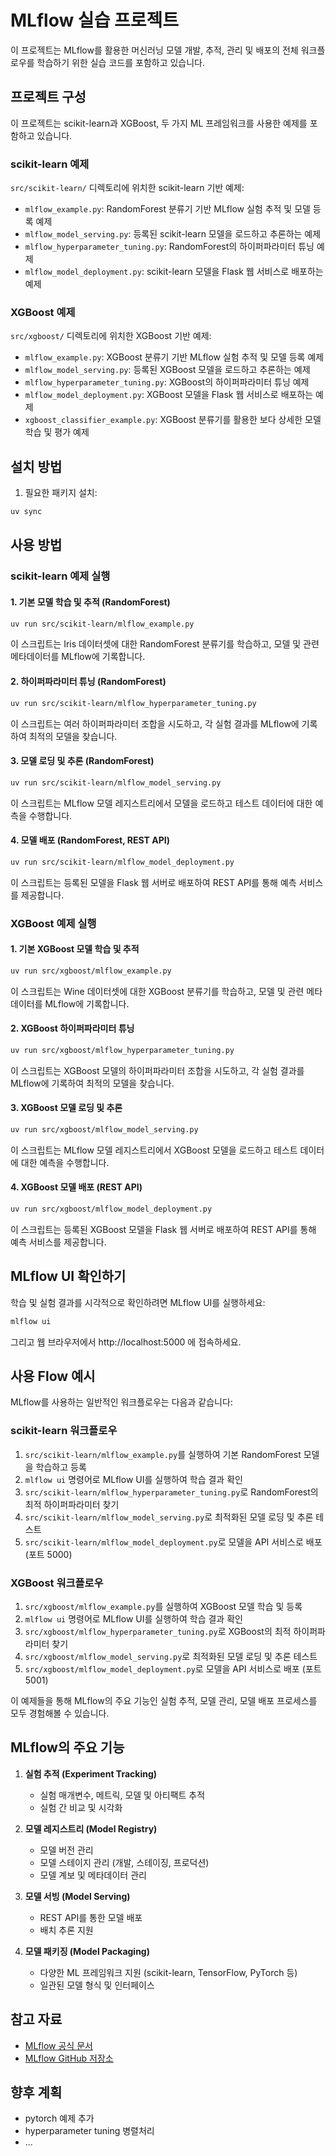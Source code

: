 # MLflow 실습 프로젝트

이 프로젝트는 MLflow를 활용한 머신러닝 모델 개발, 추적, 관리 및 배포의 전체 워크플로우를 학습하기 위한 실습 코드를 포함하고 있습니다.

## 프로젝트 구성

이 프로젝트는 scikit-learn과 XGBoost, 두 가지 ML 프레임워크를 사용한 예제를 포함하고 있습니다.

### scikit-learn 예제

`src/scikit-learn/` 디렉토리에 위치한 scikit-learn 기반 예제:

- `mlflow_example.py`: RandomForest 분류기 기반 MLflow 실험 추적 및 모델 등록 예제
- `mlflow_model_serving.py`: 등록된 scikit-learn 모델을 로드하고 추론하는 예제
- `mlflow_hyperparameter_tuning.py`: RandomForest의 하이퍼파라미터 튜닝 예제
- `mlflow_model_deployment.py`: scikit-learn 모델을 Flask 웹 서비스로 배포하는 예제

### XGBoost 예제

`src/xgboost/` 디렉토리에 위치한 XGBoost 기반 예제:

- `mlflow_example.py`: XGBoost 분류기 기반 MLflow 실험 추적 및 모델 등록 예제
- `mlflow_model_serving.py`: 등록된 XGBoost 모델을 로드하고 추론하는 예제
- `mlflow_hyperparameter_tuning.py`: XGBoost의 하이퍼파라미터 튜닝 예제
- `mlflow_model_deployment.py`: XGBoost 모델을 Flask 웹 서비스로 배포하는 예제
- `xgboost_classifier_example.py`: XGBoost 분류기를 활용한 보다 상세한 모델 학습 및 평가 예제

## 설치 방법

1. 필요한 패키지 설치:

```bash
uv sync
```

## 사용 방법

### scikit-learn 예제 실행

#### 1. 기본 모델 학습 및 추적 (RandomForest)

```bash
uv run src/scikit-learn/mlflow_example.py
```

이 스크립트는 Iris 데이터셋에 대한 RandomForest 분류기를 학습하고, 모델 및 관련 메타데이터를 MLflow에 기록합니다.

#### 2. 하이퍼파라미터 튜닝 (RandomForest)

```bash
uv run src/scikit-learn/mlflow_hyperparameter_tuning.py
```

이 스크립트는 여러 하이퍼파라미터 조합을 시도하고, 각 실험 결과를 MLflow에 기록하여 최적의 모델을 찾습니다.

#### 3. 모델 로딩 및 추론 (RandomForest)

```bash
uv run src/scikit-learn/mlflow_model_serving.py
```

이 스크립트는 MLflow 모델 레지스트리에서 모델을 로드하고 테스트 데이터에 대한 예측을 수행합니다.

#### 4. 모델 배포 (RandomForest, REST API)

```bash
uv run src/scikit-learn/mlflow_model_deployment.py
```

이 스크립트는 등록된 모델을 Flask 웹 서버로 배포하여 REST API를 통해 예측 서비스를 제공합니다.

### XGBoost 예제 실행

#### 1. 기본 XGBoost 모델 학습 및 추적

```bash
uv run src/xgboost/mlflow_example.py
```

이 스크립트는 Wine 데이터셋에 대한 XGBoost 분류기를 학습하고, 모델 및 관련 메타데이터를 MLflow에 기록합니다.

#### 2. XGBoost 하이퍼파라미터 튜닝

```bash
uv run src/xgboost/mlflow_hyperparameter_tuning.py
```

이 스크립트는 XGBoost 모델의 하이퍼파라미터 조합을 시도하고, 각 실험 결과를 MLflow에 기록하여 최적의 모델을 찾습니다.

#### 3. XGBoost 모델 로딩 및 추론

```bash
uv run src/xgboost/mlflow_model_serving.py
```

이 스크립트는 MLflow 모델 레지스트리에서 XGBoost 모델을 로드하고 테스트 데이터에 대한 예측을 수행합니다.

#### 4. XGBoost 모델 배포 (REST API)

```bash
uv run src/xgboost/mlflow_model_deployment.py
```

이 스크립트는 등록된 XGBoost 모델을 Flask 웹 서버로 배포하여 REST API를 통해 예측 서비스를 제공합니다.

## MLflow UI 확인하기

학습 및 실험 결과를 시각적으로 확인하려면 MLflow UI를 실행하세요:

```bash
mlflow ui
```

그리고 웹 브라우저에서 http://localhost:5000 에 접속하세요.

## 사용 Flow 예시

MLflow를 사용하는 일반적인 워크플로우는 다음과 같습니다:

### scikit-learn 워크플로우

1. `src/scikit-learn/mlflow_example.py`를 실행하여 기본 RandomForest 모델을 학습하고 등록
2. `mlflow ui` 명령어로 MLflow UI를 실행하여 학습 결과 확인
3. `src/scikit-learn/mlflow_hyperparameter_tuning.py`로 RandomForest의 최적 하이퍼파라미터 찾기
4. `src/scikit-learn/mlflow_model_serving.py`로 최적화된 모델 로딩 및 추론 테스트
5. `src/scikit-learn/mlflow_model_deployment.py`로 모델을 API 서비스로 배포 (포트 5000)

### XGBoost 워크플로우

1. `src/xgboost/mlflow_example.py`를 실행하여 XGBoost 모델 학습 및 등록
2. `mlflow ui` 명령어로 MLflow UI를 실행하여 학습 결과 확인
3. `src/xgboost/mlflow_hyperparameter_tuning.py`로 XGBoost의 최적 하이퍼파라미터 찾기
4. `src/xgboost/mlflow_model_serving.py`로 최적화된 모델 로딩 및 추론 테스트
5. `src/xgboost/mlflow_model_deployment.py`로 모델을 API 서비스로 배포 (포트 5001)

이 예제들을 통해 MLflow의 주요 기능인 실험 추적, 모델 관리, 모델 배포 프로세스를 모두 경험해볼 수 있습니다.

## MLflow의 주요 기능

1. **실험 추적 (Experiment Tracking)**
   - 실험 매개변수, 메트릭, 모델 및 아티팩트 추적
   - 실험 간 비교 및 시각화

2. **모델 레지스트리 (Model Registry)**
   - 모델 버전 관리
   - 모델 스테이지 관리 (개발, 스테이징, 프로덕션)
   - 모델 계보 및 메타데이터 관리

3. **모델 서빙 (Model Serving)**
   - REST API를 통한 모델 배포
   - 배치 추론 지원

4. **모델 패키징 (Model Packaging)**
   - 다양한 ML 프레임워크 지원 (scikit-learn, TensorFlow, PyTorch 등)
   - 일관된 모델 형식 및 인터페이스

## 참고 자료

- [MLflow 공식 문서](https://mlflow.org/docs/latest/index.html)
- [MLflow GitHub 저장소](https://github.com/mlflow/mlflow)


## 향후 계획

- pytorch 예제 추가
- hyperparameter tuning 병렬처리
- ...